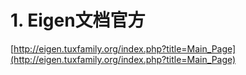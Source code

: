 # 1. Eigen文档官方

[http://eigen.tuxfamily.org/index.php?title=Main_Page](http://eigen.tuxfamily.org/index.php?title=Main_Page)



























































